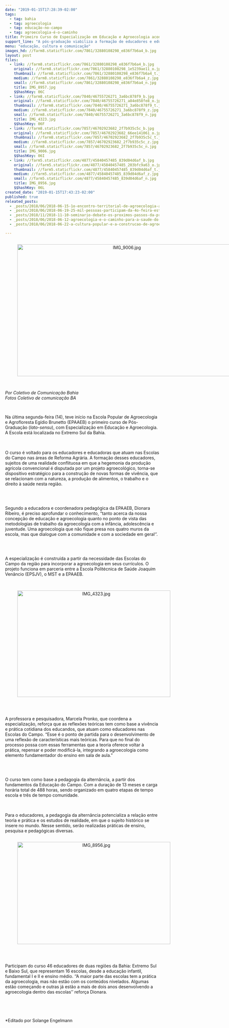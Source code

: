 ```yaml
---
date: "2019-01-15T17:28:39-02:00"
tags:
  - tag: bahia
  - tag: agroecologia
  - tag: educação-no-campo
  - tag: agroecologia-é-o-caminho
title: Primeiro Curso de Especialização em Educação e Agroecologia acontece no Extremo Sul da Bahia
support_line: "A pós-graduação viabiliza a formação de educadores e educadoras que atuam na Educação do Campo, em áreas de Reforma Agrária na Bahia"
menu: "educação, cultura e comunicação"
images_hd: //farm8.staticflickr.com/7861/32880108298_e836f7b6a4_b.jpg
layout: post
files:
  - link: //farm8.staticflickr.com/7861/32880108298_e836f7b6a4_b.jpg
    original: //farm8.staticflickr.com/7861/32880108298_1e5239ae11_o.jpg
    thumbnail: //farm8.staticflickr.com/7861/32880108298_e836f7b6a4_t.jpg
    medium: //farm8.staticflickr.com/7861/32880108298_e836f7b6a4_z.jpg
    small: //farm8.staticflickr.com/7861/32880108298_e836f7b6a4_n.jpg
    title: IMG_8957.jpg
    $$hashKey: 06C
  - link: //farm8.staticflickr.com/7840/46755726271_3a6bc878f9_b.jpg
    original: //farm8.staticflickr.com/7840/46755726271_a84e858fe8_o.jpg
    thumbnail: //farm8.staticflickr.com/7840/46755726271_3a6bc878f9_t.jpg
    medium: //farm8.staticflickr.com/7840/46755726271_3a6bc878f9_z.jpg
    small: //farm8.staticflickr.com/7840/46755726271_3a6bc878f9_n.jpg
    title: IMG_4323.jpg
    $$hashKey: 06F
  - link: //farm8.staticflickr.com/7857/46702923682_2f7b935c5c_b.jpg
    original: //farm8.staticflickr.com/7857/46702923682_66ee141061_o.jpg
    thumbnail: //farm8.staticflickr.com/7857/46702923682_2f7b935c5c_t.jpg
    medium: //farm8.staticflickr.com/7857/46702923682_2f7b935c5c_z.jpg
    small: //farm8.staticflickr.com/7857/46702923682_2f7b935c5c_n.jpg
    title: IMG_9006.jpg
    $$hashKey: 06I
  - link: //farm5.staticflickr.com/4877/45840457485_839d04d6af_b.jpg
    original: //farm5.staticflickr.com/4877/45840457485_203bfc9a63_o.jpg
    thumbnail: //farm5.staticflickr.com/4877/45840457485_839d04d6af_t.jpg
    medium: //farm5.staticflickr.com/4877/45840457485_839d04d6af_z.jpg
    small: //farm5.staticflickr.com/4877/45840457485_839d04d6af_n.jpg
    title: IMG_8956.jpg
    $$hashKey: 06L
created_date: "2019-01-15T17:43:23-02:00"
published: true
releated_posts:
  - _posts/2018/06/2018-06-15-1o-encontro-territorial-de-agroecologia-acontece-no-extremo-sul-da-bahia.md
  - _posts/2018/06/2018-06-19-25-mil-pessoas-participam-da-4o-feira-estadual-da-reforma-agraria-em-salvador.md
  - _posts/2018/11/2018-11-10-seminario-debate-os-proximos-passos-da-producao-de-cafe-agroecologico-na-bahia.md
  - _posts/2018/06/2018-06-12-agroecologia-e-o-caminho-para-a-saude-do-povo-brasileiro.md
  - _posts/2018/06/2018-06-22-a-cultura-popular-e-a-construcao-de-agroecologia-no-campo.md

---
```

<div style="text-align:center">
<figure class="image" style="display:inline-block"><img alt="IMG_9006.jpg" height="430" src="//farm8.staticflickr.com/7857/46702923682_2f7b935c5c_b.jpg" width="700" />
<figcaption></figcaption>
</figure>
</div>

<p><br />
<em>Por Coletivo de Comunica&ccedil;&atilde;o Bahia<br />
Fotos Coletivo de comunica&ccedil;&atilde;o BA</em></p>

<p>&nbsp;</p>

<p>Na &uacute;ltima segunda-feira (14), teve in&iacute;cio na Escola Popular de Agroecologia e Agrofloresta Eg&iacute;dio Brunetto (EPAAEB) o primeiro curso de P&oacute;s-Gradua&ccedil;&atilde;o (<em>lato-sensu</em>), com Especializa&ccedil;&atilde;o em Educa&ccedil;&atilde;o e Agroecologia. A Escola est&aacute; localizada no Extremo Sul da Bahia.&nbsp;</p>

<p><br />
<br />
O curso &eacute; voltado para os educadores e educadoras que atuam nas Escolas do Campo nas &aacute;reas de Reforma Agr&aacute;ria. A forma&ccedil;&atilde;o desses educadores, sujeitos de uma realidade conflituosa em que a hegemonia da produ&ccedil;&atilde;o agr&iacute;cola convencional &eacute; disputada por um projeto agroecol&oacute;gico, torna-se dispositivo estrat&eacute;gico para a constru&ccedil;&atilde;o de novas formas de viv&ecirc;ncia, que se relacionam com a natureza, a produ&ccedil;&atilde;o de alimentos, o trabalho e o direito &agrave; sa&uacute;de nesta regi&atilde;o.</p>

<p><br />
&nbsp;</p>

<p>Segundo a educadora e coordenadora pedag&oacute;gica da EPAAEB, Dionara Ribeiro, &eacute; preciso aprofundar o conhecimento, &ldquo;tanto acerca da nossa concep&ccedil;&atilde;o de educa&ccedil;&atilde;o e agroecologia quanto no ponto de vista das metodologias de trabalho da agroecologia com a inf&acirc;ncia, adolesc&ecirc;ncia e juventude. Uma agroecologia que n&atilde;o fique presa nos quatro muros da escola, mas que dialogue com a comunidade e com a sociedade em geral&lsquo;&rsquo;.&nbsp;</p>

<p><br />
&nbsp;</p>

<p>A especializa&ccedil;&atilde;o &eacute; constru&iacute;da a partir da necessidade das Escolas do Campo da regi&atilde;o para incorporar a agroecologia em seus curr&iacute;culos. O projeto funciona em parceria entre a Escola Polit&eacute;cnica de Sa&uacute;de Joaquim Ven&acirc;ncio (EPSJV), o MST e a EPAAEB.&nbsp;<br />
&nbsp;</p>

<div style="text-align:center">
<figure class="image" style="display:inline-block"><img alt="IMG_4323.jpg" height="347" src="//farm8.staticflickr.com/7840/46755726271_3a6bc878f9_b.jpg" width="500" />
<figcaption></figcaption>
</figure>
</div>

<p><br />
<br />
A professora e pesquisadora, Marcela Pronko, que coordena a especializa&ccedil;&atilde;o, refor&ccedil;a que as reflex&otilde;es te&oacute;ricas tem como base a viv&ecirc;ncia e pr&aacute;tica cotidiana dos educandos, que atuam como educadores nas Escolas do Campo. &ldquo;Esse &eacute; o ponto de partida para o desenvolvimento de uma reflex&atilde;o de caracter&iacute;sticas mais te&oacute;ricas. Para que no final do processo possa com essas ferramentas que a teoria oferece voltar &agrave; pr&aacute;tica, repensar e poder modific&aacute;-la, integrando a agroecologia como elemento fundamentador do&nbsp;ensino em sala de aula.&rdquo;&nbsp;</p>

<p><br />
&nbsp;</p>

<p>O curso tem como base a pedagogia da altern&acirc;ncia, a partir dos fundamentos da Educa&ccedil;&atilde;o do Campo. Com a dura&ccedil;&atilde;o de 13 meses e carga hor&aacute;ria total de 488 horas, sendo organizado em quatro etapas de tempo escola e tr&ecirc;s de tempo comunidade.&nbsp;</p>

<p><br />
<br />
Para o educadores, a pedagogia da altern&acirc;ncia potencializa a rela&ccedil;&atilde;o entre teoria e pr&aacute;tica e os estudos de realidade, em que o sujeito hist&oacute;rico se insere no mundo. Nesse sentido, ser&atilde;o realizadas pr&aacute;ticas de ensino, pesquisa e pedag&oacute;gicas diversas.</p>

<div style="text-align:center">
<figure class="image" style="display:inline-block"><img alt="IMG_8956.jpg" height="333" src="//farm5.staticflickr.com/4877/45840457485_839d04d6af_b.jpg" width="500" />
<figcaption></figcaption>
</figure>
</div>

<p><br />
<br />
Participam do curso 46 educadores de duas regi&otilde;es da Bahia: Extremo Sul e Baixo Sul, que representam 16 escolas, desde a educa&ccedil;&atilde;o infantil, fundamental I e II e ensino m&eacute;dio. &lsquo;&rsquo;A maior parte das escolas tem a pr&aacute;tica da agroecologia, mas n&atilde;o est&atilde;o com os conte&uacute;dos nivelados. Algumas est&atilde;o come&ccedil;ando e outras j&aacute; est&atilde;o a mais de dois anos desenvolvendo a agroecologia dentro das escolas&rsquo;&rsquo; refor&ccedil;a Dionara.&nbsp;</p>

<p>&nbsp;</p>

<p>&nbsp;</p>

<p>*Editado por Solange Engelmann</p>
